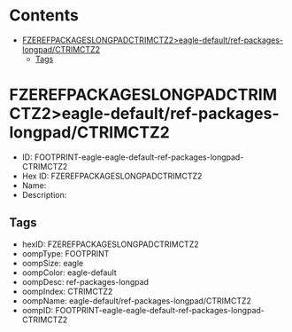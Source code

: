 



Contents
========

* [FZEREFPACKAGESLONGPADCTRIMCTZ2>eagle-default/ref-packages-longpad/CTRIMCTZ2](#fzerefpackageslongpadctrimctz2eagle-defaultref-packages-longpadctrimctz2)
	* [Tags](#tags)

# FZEREFPACKAGESLONGPADCTRIMCTZ2>eagle-default/ref-packages-longpad/CTRIMCTZ2

- ID: FOOTPRINT-eagle-eagle-default-ref-packages-longpad-CTRIMCTZ2
- Hex ID: FZEREFPACKAGESLONGPADCTRIMCTZ2
- Name: 
- Description: 

## Tags

- hexID: FZEREFPACKAGESLONGPADCTRIMCTZ2
- oompType: FOOTPRINT
- oompSize: eagle
- oompColor: eagle-default
- oompDesc: ref-packages-longpad
- oompIndex: CTRIMCTZ2
- oompName: eagle-default/ref-packages-longpad/CTRIMCTZ2
- oompID: FOOTPRINT-eagle-eagle-default-ref-packages-longpad-CTRIMCTZ2
